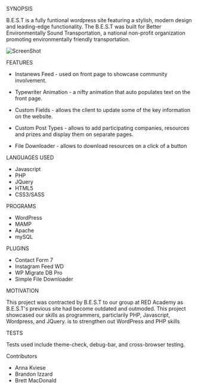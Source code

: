SYNOPSIS

B.E.S.T is a fully funtional wordpress site featuring a stylish, modern design and leading-edge functionality. The B.E.S.T was built for Better Environmentally Sound Transportation, a national non-profit organization promoting environmentally friendly transportation.

![ScreenShot](https://http://i.imgur.com/5Fk0irI.png)


FEATURES

- Instanews Feed - used on front page to showcase community involvement.

- Typewriter Animation - a nifty animation that auto populates text on the
front page.

- Custom Fields - allows the client to update some of the key information on the website.

- Custom Post Types - allows to add participating companies, resources and prizes and display them on separate pages.

- File Downloader - allows to download resources on a click of a button


LANGUAGES USED

- Javascript 
- PHP
- JQuery 
- HTML5 
- CSS3/SASS

PROGRAMS

- WordPress
- MAMP
- Apache
- mySQL

PLUGINS

- Contact Form 7
- Instagram Feed WD
- WP Migrate DB Pro
- Simple File Downloader 

MOTIVATION

This project was contracted by B.E.S.T to our group at RED Academy as B.E.S.T's previous site had become outdated and outmoded.  This project showcased our skills as programmers, particlarily PHP, Javascript, Wordpress, and JQuery.
is to strengthen out WordPress and PHP skills

TESTS

Tests used include theme-check, debug-bar, and cross-browser testing.

Contributors

- Anna Kviese
- Brandon Izzard
- Brett MacDonald



